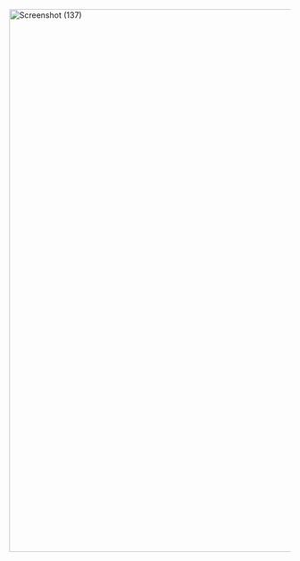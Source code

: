 
<img width="1920" height="972" alt="Screenshot (137)" src="https://github.com/user-attachments/assets/277294db-a94b-44ec-a911-42390efcba2b" />

